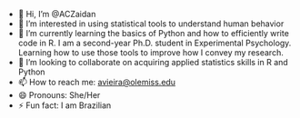 - 👋 Hi, I’m @ACZaidan
- 👀 I’m interested in using statistical tools to understand human behavior
- 🌱 I’m currently learning the basics of Python and how to efficiently write code in R. I am a second-year Ph.D. student in Experimental Psychology. Learning how to use those tools to improve how I convey my research.
- 💞️ I’m looking to collaborate on acquiring applied statistics skills in R and Python
- 📫 How to reach me: avieira@olemiss.edu
- 😄 Pronouns: She/Her
- ⚡ Fun fact: I am Brazilian 

<!---
ACZaidan/ACZaidan is a ✨ special ✨ repository because its `README.md` (this file) appears on your GitHub profile.
You can click the Preview link to take a look at your changes.
--->
